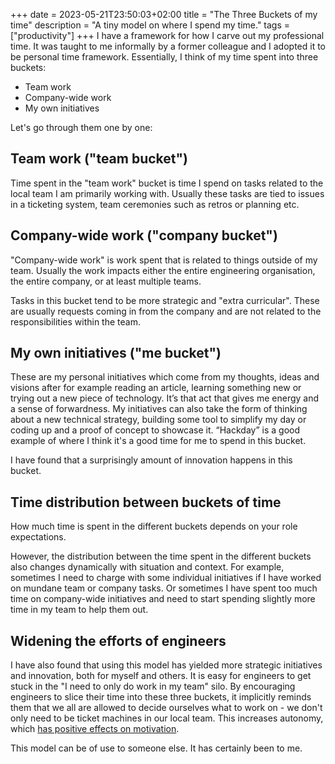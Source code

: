 +++ 
date = 2023-05-21T23:50:03+02:00
title = "The Three Buckets of my time"
description = "A tiny model on where I spend my time."
tags = ["productivity"]
+++
I have a framework for how I carve out my professional time. It was taught to
me informally by a former colleague and I adopted it to be personal time
framework. Essentially, I think of my time spent into three buckets:

 * Team work
 * Company-wide work
 * My own initiatives

Let's go through them one by one:

## Team work ("team bucket")

Time spent in the "team work" bucket is time I spend on tasks related to the local team I am
primarily working with. Usually these tasks are tied to issues in a ticketing
system, team ceremonies such as retros or planning etc.

## Company-wide work ("company bucket")

"Company-wide work" is work spent that is related to things outside of my team.
Usually the work impacts either the entire engineering organisation, the entire
company, or at least multiple teams.

Tasks in this bucket tend to be more strategic and "extra curricular". These
are usually requests coming in from the company and are not related to the
responsibilities within the team.

## My own initiatives ("me bucket")

These are my personal initiatives which come from my thoughts, ideas and
visions after for example reading an article, learning something new or trying
out a new piece of technology. It’s that act that gives me energy and a sense
of forwardness.  My initiatives can also take the form of thinking about a new
technical strategy, building some tool to simplify my day or coding up and a
proof of concept to showcase it. “Hackday” is a good example of where I think
it's a good time for me to spend in this bucket. 

I have found that a surprisingly amount of innovation happens in this bucket.

## Time distribution between buckets of time

How much time is spent in the different buckets depends on your role expectations.

However, the distribution between the time spent in the different buckets also
changes dynamically with situation and context. For example, sometimes I need
to charge with some individual initiatives if I have worked on mundane team or
company tasks.  Or sometimes I have spent too much time on company-wide
initiatives and need to start spending slightly more time in my team to help
them out.

## Widening the efforts of engineers

I have also found that using this model has yielded more strategic initiatives
and innovation, both for myself and others. It is easy for engineers to get
stuck in the "I need to only do work in my team" silo. By encouraging engineers
to slice their time into these three buckets, it implicitly reminds them that
we all are allowed to decide ourselves what to work on - we don't only need to
be ticket machines in our local team. This increases autonomy, which [has
positive effects on motivation][dan-pink].

[dan-pink]: https://www.mindtools.com/asmdp60/pinks-autonomy-mastery-and-purpose-framework

This model can be of use to someone else. It has certainly been to me.
